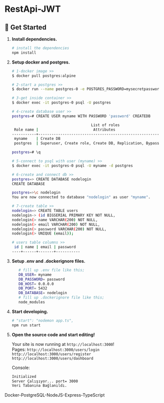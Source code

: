 # RestApi-JWT
## 🚀 Get Started

1. **Install dependencies.**

   ```sh
   # install the dependencies
   npm install 
   ```
2. **Setup docker and postgres.**
   
   ```sh
   # 1-docker image >> 
   $ docker pull postgres:alpine
   ```
   ```sh
   # 2-start a postgres >>
   $ docker run --name postgres-0 -e POSTGRES_PASSWORD=mysecretpassword -d -p 5432:5432 postgres:alpine
   ```
   ```sh
   # 3-get inside container >>
   $ docker exec -it postgres-0 psql -U postgres
   ```
   ```sh
   # 4-create database user >>
   postgres=# CREATE USER myname WITH PASSWORD 'password' CREATEDB
   
                                       List of roles
    Role name |                         Attributes                         | Member of
   -----------+------------------------------------------------------------+-----------
    myname    | Create DB                                                  | {}
    postgres  | Superuser, Create role, Create DB, Replication, Bypass RLS | {}
   
   postgres=# \q
   ```
   ```sh
   # 5-connect to psql with user (myname) >>
   $ docker exec -it postgres-0 psql -U myname -d postgres
   ```
   ```sh
   # 6-create and connect db >>
   postgres=> CREATE DATABASE nodelogin
   CREATE DATABASE
   
   postgres=>\c nodelogin
   You are now connected to database "nodelogin" as user "myname".
   ```
   ```sh
   # 7-create table >>
   nodelogin=> CREATE TABLE users
   nodelogin-> (id BIGSERIAL PRIMARY KEY NOT NULL,
   nodelogin(> name VARCHAR(200) NOT NULL,
   nodelogin(> email VARCHAR(200) NOT NULL,
   nodelogin(> password VARCHAR(200) NOT NULL,
   nodelogin(> UNIQUE (email));
   
   # users table columns >>
    id | name | email | password
   ----+------+-------+-----------
   ```
3. **Setup .env and .dockerignore files.**

   ```sh
      # fill up .env file like this;
      DB_USER= myname
      DB_PASSWORD= password
      DB_HOST= 0.0.0.0
      DB_PORT= 5432
      DB_DATABASE= nodelogin
      # fill up .dockerignore file like this;
      node_modules
   ```
4. **Start developing.**

   ```sh
   # "start": "nodemon app.ts",
   npm run start
   ```
5. **Open the source code and start editing!**

   Your site is now running at `http://localhost:3000`!
   <br>Pages:
   `http://localhost:3000/users/login`<br>
   `http://localhost:3000/users/register`<br>
   `http://localhost:3000/users/dashboard`


   Console:
   ```sh
   Initialized
   Server Çalışıyor... port= 3000
   Veri Tabanına Bağlanıldı.
   ```

Docker-PostgreSQL-NodeJS-Express-TypeScript
